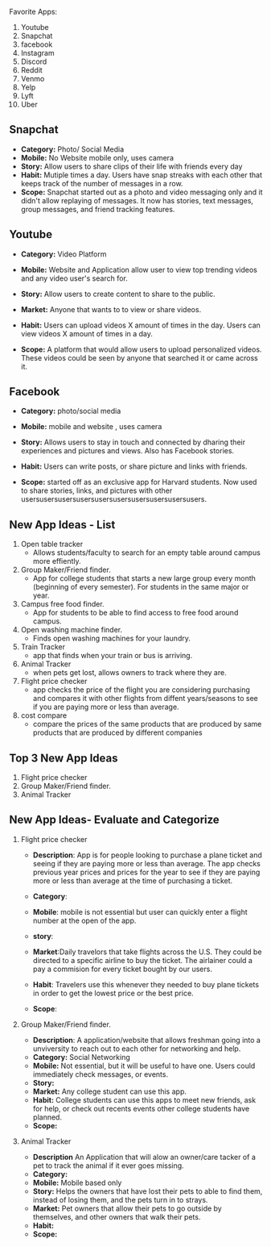 Favorite Apps:
1. Youtube
2. Snapchat
3. facebook
4. Instagram
5. Discord
6. Reddit
7. Venmo
8. Yelp 
9. Lyft
10. Uber


## Snapchat
- **Category:** Photo/ Social Media
- **Mobile:** No Website mobile only, uses camera
- **Story:** Allow users to share clips of their life with    friends every day
- **Habit:** Mutiple times a day. Users have snap streaks with       each other that keeps track of the number of messages in a row.
- **Scope:** Snapchat started out as a photo and video messaging only and it didn't allow replaying of messages. It now has stories, text messages, group messages, and friend tracking features.
    
    

## Youtube
- **Category:** Video Platform
 
- **Mobile:** Website and Application allow user to view top trending videos and any video user's search for.
   
- **Story:**  Allow users to create content to share to the public.

- **Market:** Anyone that wants to to view or share videos.
   
- **Habit:** Users can upload videos X amount of times in the day. Users can view videos X amount of times in a day.
   
- **Scope:** A platform that would allow users to upload personalized videos. These videos could be seen by anyone that searched it or came across it.



## Facebook
- **Category:** photo/social media

- **Mobile:** mobile and website , uses camera

- **Story:** Allows users to stay in touch and connected by dharing their experiences and pictures and views. Also has Facebook stories.


- **Habit:** Users can write posts, or share picture and links with friends. 

- **Scope:** started off as an exclusive app for Harvard students. Now used to share stories, links, and pictures with other usersusersusersusersusersusersusersusersusersusers.


## New App Ideas - List
1. Open table tracker
    - Allows students/faculty to search for an empty table around campus more effiently.
2. Group Maker/Friend finder. 
    - App for college students that starts a new large group every month (beginning of every semester). For students in the same major or year.
3. Campus free food finder.
    - App for students to be able to find access to free food around campus. 
4. Open washing machine finder.
    - Finds open washing machines for your laundry.
5. Train Tracker
    - app that finds when your train or bus is arriving.
6. Animal Tracker
     - when pets get lost, allows owners to track where they are.
7. Flight price checker
    - app checks the price of the flight you are considering purchasing and compares it with other flights from diffent years/seasons to see if you are paying more or less than average.
8. cost compare
    - compare the prices of the same products that are produced by same products that are produced by different companies



## Top 3 New App Ideas
1. Flight price checker
2. Group Maker/Friend finder. 
3. Animal Tracker



## New App Ideas- Evaluate and Categorize
1. Flight price checker
    - **Description**: App is for people looking to purchase a plane ticket and seeing if they are paying more or less than average. The app checks previous year prices and prices for the year to see if they are paying more or less than average at the time of purchasing a ticket. 

     - **Category**: 
     - **Mobile**: mobile is not essential but user can quickly enter a flight number at the open of the app.
     - **story**: 
     - **Market**:Daily travelors that take flights across the U.S. They could be directed to a specific airline to buy the ticket. The airlainer could a pay a commision for every ticket bought by our users.
     - **Habit**: Travelers use this whenever they needed to buy plane tickets in order to get the lowest price or the best price.
     - **Scope**: 


2. Group Maker/Friend finder. 
     - **Description**: A application/website that allows freshman going into a unviversity to reach out to each other for networking and help.
     - **Category:** Social Networking
     - **Mobile:** Not essential, but it will be useful to have one. Users could immediately check messages, or events. 
     - **Story:** 
     - **Market:** Any college student can use this app.
     - **Habit:** College students can use this apps to meet new friends, ask for help, or check out recents events other college students have planned.
     - **Scope:**





3. Animal Tracker
     - **Description** An Application that will alow an owner/care tacker of a pet to track the animal if it ever goes missing. 
     - **Category:**
     - **Mobile:** Mobile based only
     - **Story:** Helps the owners that have lost their pets to able to find them, instead of losing them, and the pets turn in to strays.
     - **Market:** Pet owners that allow their pets to go outside by themselves, and other owners that walk their pets.
     - **Habit:**
     - **Scope:**


